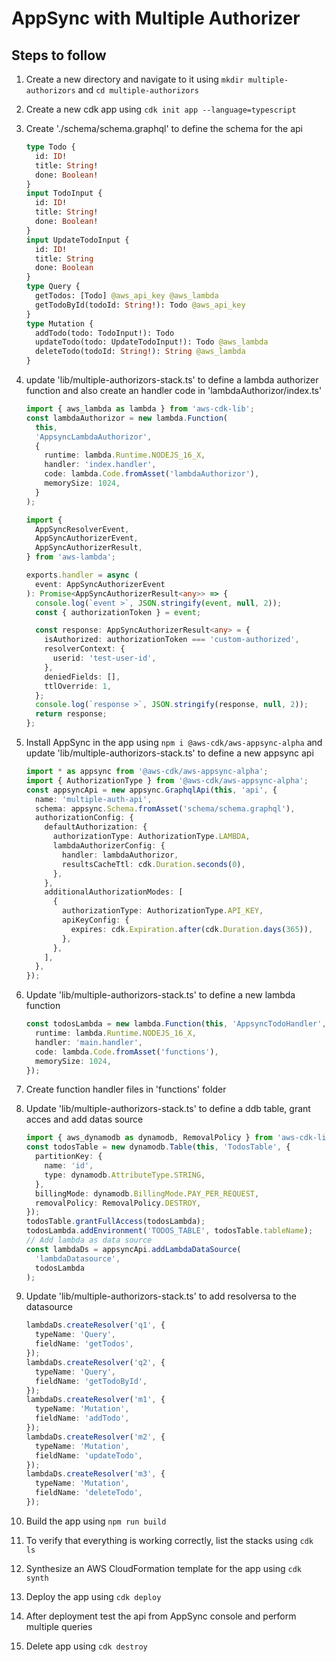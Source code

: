# AppSync with Multiple Authorizer

## Steps to follow

1. Create a new directory and navigate to it using `mkdir multiple-authorizors` and `cd multiple-authorizors`
2. Create a new cdk app using `cdk init app --language=typescript`

3. Create './schema/schema.graphql' to define the schema for the api

   ```graphql
   type Todo {
     id: ID!
     title: String!
     done: Boolean!
   }
   input TodoInput {
     id: ID!
     title: String!
     done: Boolean!
   }
   input UpdateTodoInput {
     id: ID!
     title: String
     done: Boolean
   }
   type Query {
     getTodos: [Todo] @aws_api_key @aws_lambda
     getTodoById(todoId: String!): Todo @aws_api_key
   }
   type Mutation {
     addTodo(todo: TodoInput!): Todo
     updateTodo(todo: UpdateTodoInput!): Todo @aws_lambda
     deleteTodo(todoId: String!): String @aws_lambda
   }
   ```

4. update 'lib/multiple-authorizors-stack.ts' to define a lambda authorizer function and also create an handler code in 'lambdaAuthorizor/index.ts'

   ```ts
   import { aws_lambda as lambda } from 'aws-cdk-lib';
   const lambdaAuthorizor = new lambda.Function(
     this,
     'AppsyncLambdaAuthorizor',
     {
       runtime: lambda.Runtime.NODEJS_16_X,
       handler: 'index.handler',
       code: lambda.Code.fromAsset('lambdaAuthorizor'),
       memorySize: 1024,
     }
   );
   ```

   ```ts
   import {
     AppSyncResolverEvent,
     AppSyncAuthorizerEvent,
     AppSyncAuthorizerResult,
   } from 'aws-lambda';

   exports.handler = async (
     event: AppSyncAuthorizerEvent
   ): Promise<AppSyncAuthorizerResult<any>> => {
     console.log(`event >`, JSON.stringify(event, null, 2));
     const { authorizationToken } = event;

     const response: AppSyncAuthorizerResult<any> = {
       isAuthorized: authorizationToken === 'custom-authorized',
       resolverContext: {
         userid: 'test-user-id',
       },
       deniedFields: [],
       ttlOverride: 1,
     };
     console.log(`response >`, JSON.stringify(response, null, 2));
     return response;
   };
   ```

5. Install AppSync in the app using `npm i @aws-cdk/aws-appsync-alpha` and update 'lib/multiple-authorizors-stack.ts' to define a new appsync api

   ```ts
   import * as appsync from '@aws-cdk/aws-appsync-alpha';
   import { AuthorizationType } from '@aws-cdk/aws-appsync-alpha';
   const appsyncApi = new appsync.GraphqlApi(this, 'api', {
     name: 'multiple-auth-api',
     schema: appsync.Schema.fromAsset('schema/schema.graphql'),
     authorizationConfig: {
       defaultAuthorization: {
         authorizationType: AuthorizationType.LAMBDA,
         lambdaAuthorizerConfig: {
           handler: lambdaAuthorizor,
           resultsCacheTtl: cdk.Duration.seconds(0),
         },
       },
       additionalAuthorizationModes: [
         {
           authorizationType: AuthorizationType.API_KEY,
           apiKeyConfig: {
             expires: cdk.Expiration.after(cdk.Duration.days(365)),
           },
         },
       ],
     },
   });
   ```

6. Update 'lib/multiple-authorizors-stack.ts' to define a new lambda function

   ```ts
   const todosLambda = new lambda.Function(this, 'AppsyncTodoHandler', {
     runtime: lambda.Runtime.NODEJS_16_X,
     handler: 'main.handler',
     code: lambda.Code.fromAsset('functions'),
     memorySize: 1024,
   });
   ```

7. Create function handler files in 'functions' folder

8. Update 'lib/multiple-authorizors-stack.ts' to define a ddb table, grant acces and add datas source

   ```ts
   import { aws_dynamodb as dynamodb, RemovalPolicy } from 'aws-cdk-lib';
   const todosTable = new dynamodb.Table(this, 'TodosTable', {
     partitionKey: {
       name: 'id',
       type: dynamodb.AttributeType.STRING,
     },
     billingMode: dynamodb.BillingMode.PAY_PER_REQUEST,
     removalPolicy: RemovalPolicy.DESTROY,
   });
   todosTable.grantFullAccess(todosLambda);
   todosLambda.addEnvironment('TODOS_TABLE', todosTable.tableName);
   // Add lambda as data source
   const lambdaDs = appsyncApi.addLambdaDataSource(
     'lambdaDatasource',
     todosLambda
   );
   ```

9. Update 'lib/multiple-authorizors-stack.ts' to add resolversa to the datasource

   ```ts
   lambdaDs.createResolver('q1', {
     typeName: 'Query',
     fieldName: 'getTodos',
   });
   lambdaDs.createResolver('q2', {
     typeName: 'Query',
     fieldName: 'getTodoById',
   });
   lambdaDs.createResolver('m1', {
     typeName: 'Mutation',
     fieldName: 'addTodo',
   });
   lambdaDs.createResolver('m2', {
     typeName: 'Mutation',
     fieldName: 'updateTodo',
   });
   lambdaDs.createResolver('m3', {
     typeName: 'Mutation',
     fieldName: 'deleteTodo',
   });
   ```

10. Build the app using `npm run build`
11. To verify that everything is working correctly, list the stacks using `cdk ls`
12. Synthesize an AWS CloudFormation template for the app using `cdk synth`
13. Deploy the app using `cdk deploy`
14. After deployment test the api from AppSync console and perform multiple queries
15. Delete app using `cdk destroy`
